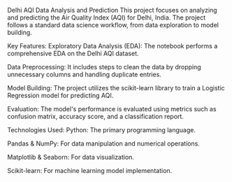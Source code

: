 Delhi AQI Data Analysis and Prediction
This project focuses on analyzing and predicting the Air Quality Index (AQI) for Delhi, India. The project follows a standard data science workflow, from data exploration to model building.

Key Features:
Exploratory Data Analysis (EDA): The notebook performs a comprehensive EDA on the Delhi AQI dataset.

Data Preprocessing: It includes steps to clean the data by dropping unnecessary columns and handling duplicate entries.

Model Building: The project utilizes the scikit-learn library to train a Logistic Regression model for predicting AQI.

Evaluation: The model's performance is evaluated using metrics such as confusion matrix, accuracy score, and a classification report.

Technologies Used:
Python: The primary programming language.

Pandas & NumPy: For data manipulation and numerical operations.

Matplotlib & Seaborn: For data visualization.

Scikit-learn: For machine learning model implementation.
